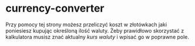 # currency-converter
Przy pomocy tej strony możesz przeliczyć koszt w złotówkach jaki poniesiesz kupując określoną ilość waluty. Żeby prawidłowo skorzystać z kalkulatora musisz znać aktualny *kurs waluty* i wpisać go w poprawne pole.
